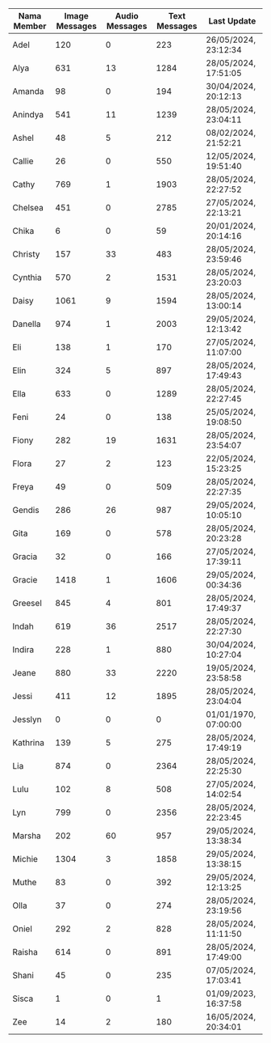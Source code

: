 | Nama Member | Image Messages | Audio Messages | Text Messages | Last Update |
| ------ | -------------- | -------------- | ------------- | ------------ |
| Adel | 120 | 0 | 223 | 26/05/2024, 23:12:34 |
| Alya | 631 | 13 | 1284 | 28/05/2024, 17:51:05 |
| Amanda | 98 | 0 | 194 | 30/04/2024, 20:12:13 |
| Anindya | 541 | 11 | 1239 | 28/05/2024, 23:04:11 |
| Ashel | 48 | 5 | 212 | 08/02/2024, 21:52:21 |
| Callie | 26 | 0 | 550 | 12/05/2024, 19:51:40 |
| Cathy | 769 | 1 | 1903 | 28/05/2024, 22:27:52 |
| Chelsea | 451 | 0 | 2785 | 27/05/2024, 22:13:21 |
| Chika | 6 | 0 | 59 | 20/01/2024, 20:14:16 |
| Christy | 157 | 33 | 483 | 28/05/2024, 23:59:46 |
| Cynthia | 570 | 2 | 1531 | 28/05/2024, 23:20:03 |
| Daisy | 1061 | 9 | 1594 | 28/05/2024, 13:00:14 |
| Danella | 974 | 1 | 2003 | 29/05/2024, 12:13:42 |
| Eli | 138 | 1 | 170 | 27/05/2024, 11:07:00 |
| Elin | 324 | 5 | 897 | 28/05/2024, 17:49:43 |
| Ella | 633 | 0 | 1289 | 28/05/2024, 22:27:45 |
| Feni | 24 | 0 | 138 | 25/05/2024, 19:08:50 |
| Fiony | 282 | 19 | 1631 | 28/05/2024, 23:54:07 |
| Flora | 27 | 2 | 123 | 22/05/2024, 15:23:25 |
| Freya | 49 | 0 | 509 | 28/05/2024, 22:27:35 |
| Gendis | 286 | 26 | 987 | 29/05/2024, 10:05:10 |
| Gita | 169 | 0 | 578 | 28/05/2024, 20:23:28 |
| Gracia | 32 | 0 | 166 | 27/05/2024, 17:39:11 |
| Gracie | 1418 | 1 | 1606 | 29/05/2024, 00:34:36 |
| Greesel | 845 | 4 | 801 | 28/05/2024, 17:49:37 |
| Indah | 619 | 36 | 2517 | 28/05/2024, 22:27:30 |
| Indira | 228 | 1 | 880 | 30/04/2024, 10:27:04 |
| Jeane | 880 | 33 | 2220 | 19/05/2024, 23:58:58 |
| Jessi | 411 | 12 | 1895 | 28/05/2024, 23:04:04 |
| Jesslyn | 0 | 0 | 0 | 01/01/1970, 07:00:00 |
| Kathrina | 139 | 5 | 275 | 28/05/2024, 17:49:19 |
| Lia | 874 | 0 | 2364 | 28/05/2024, 22:25:30 |
| Lulu | 102 | 8 | 508 | 27/05/2024, 14:02:54 |
| Lyn | 799 | 0 | 2356 | 28/05/2024, 22:23:45 |
| Marsha | 202 | 60 | 957 | 29/05/2024, 13:38:34 |
| Michie | 1304 | 3 | 1858 | 29/05/2024, 13:38:15 |
| Muthe | 83 | 0 | 392 | 29/05/2024, 12:13:25 |
| Olla | 37 | 0 | 274 | 28/05/2024, 23:19:56 |
| Oniel | 292 | 2 | 828 | 28/05/2024, 11:11:50 |
| Raisha | 614 | 0 | 891 | 28/05/2024, 17:49:00 |
| Shani | 45 | 0 | 235 | 07/05/2024, 17:03:41 |
| Sisca | 1 | 0 | 1 | 01/09/2023, 16:37:58 |
| Zee | 14 | 2 | 180 | 16/05/2024, 20:34:01 |
